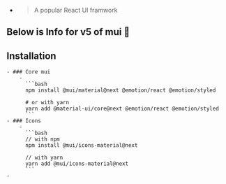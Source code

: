 -
  > A popular React UI framwork
## Below is Info for v5 of mui 🎉
## Installation
	- ### Core mui
		-
		  ```bash
		  npm install @mui/material@next @emotion/react @emotion/styled
		  	  
		  # or with yarn
		  yarn add @material-ui/core@next @emotion/react @emotion/styled
		  ```
	- ### Icons
		-
		  ```bash
		  // with npm
		  npm install @mui/icons-material@next
		  
		  // with yarn
		  yarn add @mui/icons-material@next
		  ```
	-